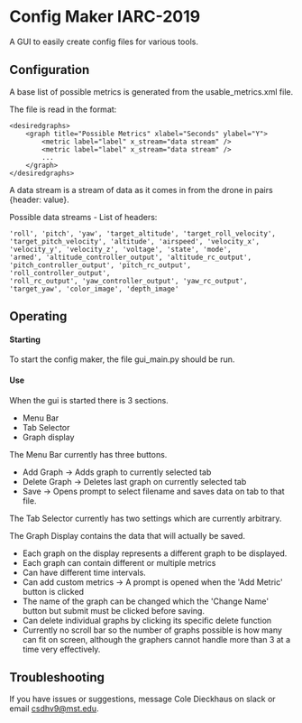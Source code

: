 # Config Maker IARC-2019
A GUI to easily create config files for various tools.

## Configuration
A base list of possible metrics is generated from the usable_metrics.xml file.

The file is read in the format:

    <desiredgraphs>
        <graph title="Possible Metrics" xlabel="Seconds" ylabel="Y">
            <metric label="label" x_stream="data stream" />
            <metric label="label" x_stream="data stream" />
            ...
        </graph>
    </desiredgraphs>


A data stream is a stream of data as it comes in from the drone in pairs {header: value}.

Possible data streams - List of headers:
    
    'roll', 'pitch', 'yaw', 'target_altitude', 'target_roll_velocity',
    'target_pitch_velocity', 'altitude', 'airspeed', 'velocity_x', 
    'velocity_y', 'velocity_z', 'voltage', 'state', 'mode',
    'armed', 'altitude_controller_output', 'altitude_rc_output', 
    'pitch_controller_output', 'pitch_rc_output', 'roll_controller_output', 
    'roll_rc_output', 'yaw_controller_output', 'yaw_rc_output', 
    'target_yaw', 'color_image', 'depth_image'

## Operating
#### Starting
To start the config maker, the file gui_main.py should be run.

#### Use
When the gui is started there is 3 sections. 
- Menu Bar
- Tab Selector
- Graph display

The Menu Bar currently has three buttons. 
- Add Graph -> Adds graph to currently selected tab
- Delete Graph -> Deletes last graph on currently selected tab
- Save -> Opens prompt to select filename and saves data on tab to that file.


The Tab Selector currently has two settings which are currently arbitrary.

The Graph Display contains the data that will actually be saved.

- Each graph on the display represents a different graph to be displayed.
- Each graph can contain different or multiple metrics 
- Can have different time intervals.
- Can add custom metrics -> A prompt is opened when the 'Add Metric' 
  button is clicked
- The name of the graph can be changed which the 'Change Name' button
  but submit must be clicked before saving.
- Can delete individual graphs by clicking its specific delete function
- Currently no scroll bar so the number of graphs possible is how many 
  can fit on screen, although the graphers cannot handle more than 3 at
  a time very effectively.


## Troubleshooting
If you have issues or suggestions, message Cole Dieckhaus on slack or email csdhv9@mst.edu.